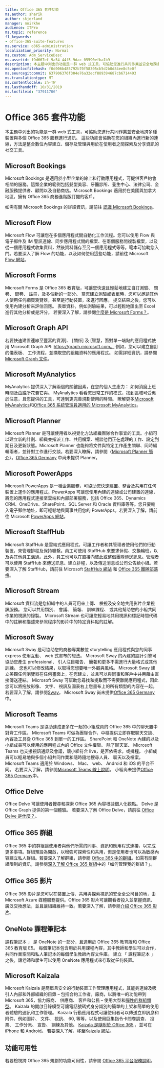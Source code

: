 ```yaml
---
title: Office 365 套件功能
ms.author: sharik
author: skjerland
manager: mnirkhe
audience: ITPro
ms.topic: reference
f1_keywords:
- office-365-suite-features
ms.service: o365-administration
localization_priority: Normal
ms.custom: Adm_ServiceDesc
ms.assetid: f9d667ef-9a54-44f5-9dac-05590efba1b9
description: 本主題中列出的功能是一群 web 式工具，可協助您進行共同作業並安全地跨多種裝置與多個 Office 365 服務進行通訊。 這些功能會協助在您的組織內進行新的連線，方法是整合數位內容建立、儲存及管理與用於在使用者之間探索及分享資訊的社交工具。
ms.openlocfilehash: f0d006b485792b70f58305cb5d2b0d84ee8c5e0f
ms.sourcegitcommit: 637906376f304e76a32ecf889394687cb6714493
ms.translationtype: MT
ms.contentlocale: zh-TW
ms.lasthandoff: 10/31/2019
ms.locfileid: "37911706"
---
```

# <a name="office-365-suite-features"></a>Office 365 套件功能

本主題中列出的功能是一群 web 式工具，可協助您進行共同作業並安全地跨多種裝置與多個 Office 365 服務進行通訊。 這些功能會協助在您的組織內進行新的連線，方法是整合數位內容建立、儲存及管理與用於在使用者之間探索及分享資訊的社交工具。
  
## <a name="microsoft-bookings"></a>Microsoft Bookings

Microsoft Bookings 是適用於小型企業的線上和行動應用程式，可提供客戶約會相關的服務。這類企業的範例包括髮型美容、牙醫診所、養生中心、法律公司、金融服務提供者、顧問以及自動商店。Microsoft Bookings 適用於在美國與加拿大地區，擁有 Office 365 商務進階版訂閱的客戶。 
  
如需有關 Microsoft Bookings 的詳細資訊，請前往 [認識 Microsoft Bookings](https://support.office.com/en-us/article/Say-hello-to-Microsoft-Bookings-47403d64-a067-4754-9ae9-00157244c27d?ui=en-US&amp;rs=en-US&amp;ad=US)。
  
## <a name="microsoft-flow"></a>Microsoft Flow

Microsoft Flow 可讓您在多個應用程式間自動化工作流程。您可以使用 Flow 與電子郵件及 IM 警訊連線、同步應用程式間的檔案、在兩個服務間複製檔案，以及從一個應用程式收集資料，然後資料儲存至另一個應用程式等等。範本可協助您入門。若要深入了解 Flow 的功能，以及如何使用這些功能，請前往 Microsoft [Flow 網站](https://flow.microsoft.com/en-us/)。
  
## <a name="microsoft-forms"></a>Microsoft Forms

Microsoft Forms 是 Office 365 教育版，可讓您快速且輕鬆地建立自訂測驗、 問卷、 問卷、 註冊，及多個新的一部分。 當您建立測驗或表單時，您可以邀請其他人使用任何網頁瀏覽器，甚至是行動裝置，來進行回應。 提交結果之後，您可以使用內建分析來評估回應。 表單資料，例如測驗結果，可以輕鬆地匯出至 Excel 進行其他分析或是評分。 若要深入了解，請參閱[什麼是 Microsoft Forms？](https://support.office.com/en-us/forms)。
  
## <a name="microsoft-graph-api"></a>Microsoft Graph API

若要快速建置連線至豐富的資源]、 [關係] 及 [智慧，面對單一端點的應用程式使用 Microsoft Graph API: https://graph.microsoft.com。 例如，您可以建立自訂的儀表板、 工作流程，並擷取您的組織資料的應用程式。 如需詳細資訊，請參閱[Microsoft Graph 文件](https://go.microsoft.com/fwlink/?linkid=849595)。
  
## <a name="microsoft-myanalytics"></a>Microsoft MyAnalytics

MyAnalytics 提供深入了解兩個的關鍵因素，在您的個人生產力： 如何消磨上班時間及由誰所花費它與。 MyAnalytics 看看您日常工作的模式，找到區域可受惠於注意，且您提供的工具，可達到更完善規劃使用的時間。 瞭解更多[Microsoft MyAnalytics](https://products.office.com/business/myanalytics-personal-analytics)和[Office 365 系統管理員適用的 Microsoft MyAnalytics](https://docs.microsoft.com/workplace-analytics/myanalytics/overview/mya-for-admins)。
  
## <a name="microsoft-planner"></a>Microsoft Planner

Microsoft Planner 是可讓使用者以視覺化方法組織團隊合作事宜的工具。小組可以建立新的計劃、組織並指派工作、共用檔案、暢談他們正在處理的工作、設定到期日及更新狀態。Microsoft Planner 也能夠將文件與特定工作產生關聯、同時編輯兩者，並針對工作進行交談。若要深入瞭解，請參閱〈[Microsoft Planner 簡介](https://go.microsoft.com/fwlink/?LinkID=718016&amp;clcid=0x4809)〉。[Office 365 Germany](office-365-germany.md) 中尚未提供 Planner。
  
## <a name="microsoft-powerapps"></a>Microsoft PowerApps

Microsoft PowerApps 是一種企業服務，可協助您快速建置、整合及共用在任何裝置上運作的應用程式。PowerApps 可讓您使用內建的連線或公司建置的連線，將您的應用程式連接至雲端和內部部署服務，包括 Office 365、Dynamics CRM、OneDrive、SharePoint、SQL Server 和 Oracle 資料庫等等。您只要輸入電子郵件地址，即可輕鬆地與同事共用您的 PowerApps。若要深入了解，請前往 Microsoft [PowerApps 網站](https://powerapps.microsoft.com/en-us/)。
  
## <a name="microsoft-staffhub"></a>Microsoft StaffHub

Microsoft StaffHub 是雲端式應用程式，可讓工作者和其管理者使用他們的行動裝置，來管理排程及保持聯繫。員工可使用 StaffHub 來要求休假、交換輪班，以及與其他員工溝通。此外，員工也可以在直接向彼此或整個團隊傳送訊息。管理者可以使用 StaffHub 來傳送訊息、建立排程，以及傳送消息或公司公告給小組。若要深入了解 StaffHub，請前往 Microsoft [StaffHub 網站](https://staffhub.office.com/) 和 [Office 365 團隊部落格](https://www.microsoft.com/en-us/microsoft-365/blog/2017/01/12/microsoft-staffhub-is-here/)。
  
## <a name="microsoft-stream"></a>Microsoft Stream

Microsoft 資料流是您組織中的人員可用來上傳、 檢視及安全地共用影片企業視訊服務。 您可以共用類別、 會議、 簡報、 訓練課程、 或其他幫助您的小組共同作業的視訊的錄製。 Microsoft Stream 也可讓您輕易地共用視訊和標記時間代碼中的註解和描述來參照程序的影片中的特定資料點的註解。
  
## <a name="microsoft-sway"></a>Microsoft Sway

Microsoft Sway 是可協助您的商務專業數位 storytelling 應用程式與您的同事 express 使用互動、 web 式畫布的想法。 Microsoft Sway 的內建的設計引擎可協助您產生 professional、 引人注目報告、 簡報和更多不需進行大量格式或其他訓練。 您也可以修改結果，以取得您想要唯一外觀與風格。 Microsoft Sway 建立美觀任何瀏覽器在任何畫面上，在您建立，並且可以與同事和客戶中共用藉由直接傳送連結。 Microsoft Sway 可幫助您尋找和提取而不需要離開應用程式，因此您可以將拖放影像、 文字、 視訊及圖表右上您畫布上的所有類型的內容在一起。 若要深入了解，請參閱[Sway](https://sway.com)。 Microsoft Sway 尚未提供[Office 365 Germany](office-365-germany.md)中。
  
## <a name="microsoft-teams"></a>Microsoft Teams

Microsoft Teams 是協助達成更多在一起的小組成員的 Office 365 中的聊天置中對齊工作區。 Microsoft Teams 可做為團隊合作，中樞提供立即存取聊天交談、 內容及工具從 Office 365 到單一的工作區。 SharePoint 和 OneNote 內建的以及小組成員可以使用的應用程式內的 Office 文件權限。 除了聊天室、 Microsoft Teams 也支援視訊通話及會議，讓小組符合 live，是否依需求，或排程。 小組成員可以輕易地與多個小組共同作業和隨時隨地搜尋人員、 聊天以及檔案。 Microsoft Teams 適用於 Windows、 Mac、 web、 Android 和 iOS 的平台不同。 若要深入了解，請參閱[Microsoft Teams 線上說明](https://go.microsoft.com/fwlink/?linkid=834413)。 小組尚未提供[Office 365 Germany](office-365-germany.md)中。
  
## <a name="office-delve"></a>Office Delve

Office Delve 可讓使用者搜尋和探索 Office 365 內容根據個人化觀點。 Delve 是 Office Graph 提供的第一個體驗。 若要深入了解 Office Delve，請前往 [Office Delve 是什麼？](https://go.microsoft.com/fwlink/?LinkId=511463)。 
  
## <a name="office-365-groups"></a>Office 365 群組

Office 365 中的群組讓使用者與他們所需的同事、資訊和應用程式連接，以完成更多事項。群組預設為開啟，以增強可探索性和共用，但是使用者也可以為敏感內容建立私人群組。若要深入了解群組，請參閱 [Office 365 中的群組](https://support.office.com/en-US/Article/Find-help-about-Groups-in-Office-365-7a9b321f-b76a-4d53-b98b-a2b0b7946de1)。如需有關群組限制的資訊，請參閱[深入了解 Office 365 群組](https://go.microsoft.com/fwlink/?linkid=846714)中的「如何管理我的群組？」。
  
## <a name="office-365-video"></a>Office 365 影片

Office 365 影片是您可以在裝置上傳、共用與探索視訊的安全全公司目的地，由 Microsoft Azure 媒體服務提供。Office 365 影片可讓觀看者投入並掌握資訊、廣泛交換想法，並且讓組織維持一致。若要深入了解，請參閱[介紹 Office 365 影片](https://www.microsoft.com/en-us/microsoft-365/blog/2014/11/18/introducing-office-365-video/)。
  
## <a name="onenote-class-notebook"></a>OneNote 課程筆記本

課程筆記本 」 是 OneNote 的一部分，且適用於 Office 365 教育版和 Office 365 教育版 E5。 每個筆記本包含用於共用課程內容，其中教師和學生可以合作，共同作業空間和私人筆記本的每個學生教師內容文件庫。 建立 「 課程筆記本 」 之後，讓老師和學生可以使用 OneNote 應用程式來存取從任何裝置。

## <a name="microsoft-kaizala"></a>Microsoft Kaizala

Microsoft Kaizala 是簡單且安全的行動裝置工作管理應用程式，其能夠連線及吸引人內部和外部組織的目錄 – 包括合約工作者，廠商，以將唯一的功能帶到 Microsoft 365，協力廠商、 供應商、 客戶和公民 – 使用大型和[彈性的群組類型](https://techcommunity.microsoft.com/t5/Microsoft-Kaizala-Blog/Model-your-communication-needs-using-Kaizala/ba-p/299710)。 Kaizala 的開啟目錄模型可讓電話號碼式身分識別的簡單的上架和簡單的使用者體驗的通訊和工作管理。 Kaizala 行動應用程式可讓使用者可以傳送立即訊息和附件，例如圖片、 文件、 視訊、 60, 等等，以及使用巨集指令卡問卷調查、 投票、 工作分派、 宣告、 訓練及其他。 [Kaizala 是隨附於 Office 365](https://products.office.com/en/business/microsoft-kaizala) ，並可在 iPhone 和 Android。 若要深入了解，移至[Kaizala 網站](https://products.office.com/en/business/microsoft-kaizala)。 
  
## <a name="feature-availability"></a>功能可用性

若要檢視跨 Office 365 規劃的功能可用性，請參閱 [Office 365 平台服務說明](office-365-platform-service-description.md)。
  

